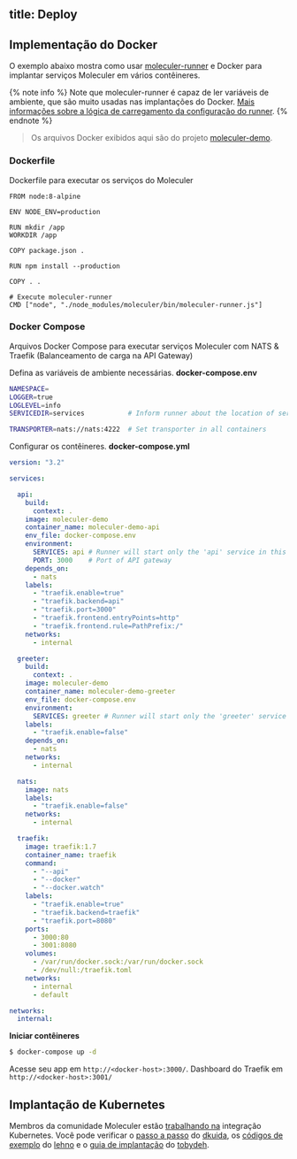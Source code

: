 title: Deploy
---

## Implementação do Docker
O exemplo abaixo mostra como usar [moleculer-runner](runner.html) e Docker para implantar serviços Moleculer em vários contêineres.

{% note info %}
Note que moleculer-runner é capaz de ler variáveis de ambiente, que são muito usadas nas implantações do Docker. [Mais informações sobre a lógica de carregamento da configuração do runner](runner.html#Configuration-loading-logic).
{% endnote %}

> Os arquivos Docker exibidos aqui são do projeto [moleculer-demo](usage.html#Create-a-Moleculer-project).

### Dockerfile
Dockerfile para executar os serviços do Moleculer

```docker
FROM node:8-alpine

ENV NODE_ENV=production

RUN mkdir /app
WORKDIR /app

COPY package.json .

RUN npm install --production

COPY . .

# Execute moleculer-runner
CMD ["node", "./node_modules/moleculer/bin/moleculer-runner.js"]
```

### Docker Compose
Arquivos Docker Compose para executar serviços Moleculer com NATS & Traefik (Balanceamento de carga na API Gateway)

Defina as variáveis de ambiente necessárias. **docker-compose.env**
```bash
NAMESPACE=
LOGGER=true
LOGLEVEL=info
SERVICEDIR=services           # Inform runner about the location of service files

TRANSPORTER=nats://nats:4222  # Set transporter in all containers
```

Configurar os contêineres. **docker-compose.yml**
```yaml
version: "3.2"

services:

  api:
    build:
      context: .
    image: moleculer-demo
    container_name: moleculer-demo-api
    env_file: docker-compose.env
    environment:
      SERVICES: api # Runner will start only the 'api' service in this container
      PORT: 3000    # Port of API gateway
    depends_on:
      - nats
    labels:
      - "traefik.enable=true"
      - "traefik.backend=api"
      - "traefik.port=3000"
      - "traefik.frontend.entryPoints=http"
      - "traefik.frontend.rule=PathPrefix:/"
    networks:
      - internal

  greeter:
    build:
      context: .
    image: moleculer-demo
    container_name: moleculer-demo-greeter
    env_file: docker-compose.env
    environment:
      SERVICES: greeter # Runner will start only the 'greeter' service in this container
    labels:
      - "traefik.enable=false"
    depends_on:
      - nats
    networks:
      - internal

  nats:
    image: nats
    labels:
      - "traefik.enable=false"
    networks:
      - internal

  traefik:
    image: traefik:1.7
    container_name: traefik
    command:
      - "--api"
      - "--docker"
      - "--docker.watch"
    labels:
      - "traefik.enable=true"
      - "traefik.backend=traefik"
      - "traefik.port=8080"
    ports:
      - 3000:80
      - 3001:8080
    volumes:
      - /var/run/docker.sock:/var/run/docker.sock
      - /dev/null:/traefik.toml
    networks:
      - internal
      - default

networks:
  internal:

```

**Iniciar contêineres**
```bash
$ docker-compose up -d
```

Acesse seu app em `http://<docker-host>:3000/`. Dashboard do Traefik em `http://<docker-host>:3001/`

## Implantação de Kubernetes
Membros da comunidade Moleculer estão [trabalhando na](https://github.com/moleculerjs/moleculer/issues/512) integração Kubernetes. Você pode verificar o [passo a passo](https://dankuida.com/moleculer-deployment-thoughts-8e0fc8c0fb07) do [dkuida](https://github.com/dkuida), os [códigos de exemplo](https://github.com/lehno/moleculer-k8s-examples) do [lehno](https://github.com/lehno) e o [guia de implantação](https://gist.github.com/tobydeh/0aa33a5b672821f777165159b6a22cc5) do [tobydeh](https://github.com/tobydeh).
